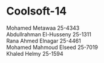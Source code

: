 Coolsoft-14
===========
Mohamed Metawaa 25-4343 <br>
Abdullrahman El-Husseny 25-1311 <br>
Rana Ahmed Elnagar  25-4461 <br>
Mohamed Mahmoud Elseed 25-7019 <br>
Khaled Helmy 25-1594 <br>
